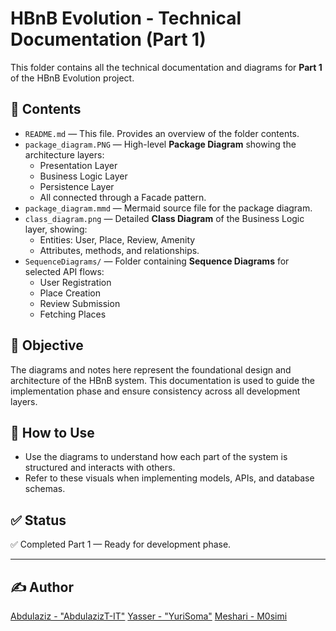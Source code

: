 # HBnB Evolution - Technical Documentation (Part 1)

This folder contains all the technical documentation and diagrams for **Part 1** of the HBnB Evolution project.

## 📁 Contents

- `README.md` — This file. Provides an overview of the folder contents.
- `package_diagram.PNG` — High-level **Package Diagram** showing the architecture layers:
  - Presentation Layer
  - Business Logic Layer
  - Persistence Layer
  - All connected through a Facade pattern.
- `package_diagram.mmd` — Mermaid source file for the package diagram.
- `class_diagram.png` — Detailed **Class Diagram** of the Business Logic layer, showing:
  - Entities: User, Place, Review, Amenity
  - Attributes, methods, and relationships.
- `SequenceDiagrams/` — Folder containing **Sequence Diagrams** for selected API flows:
  - User Registration
  - Place Creation
  - Review Submission
  - Fetching Places

## 📌 Objective

The diagrams and notes here represent the foundational design and architecture of the HBnB system. This documentation is used to guide the implementation phase and ensure consistency across all development layers.

## 🧠 How to Use

- Use the diagrams to understand how each part of the system is structured and interacts with others.
- Refer to these visuals when implementing models, APIs, and database schemas.

## ✅ Status

✅ Completed Part 1 — Ready for development phase.


---

## ✍ Author
[Abdulaziz - "AbdulazizT-IT"](https://github.com/AbdulazizT-IT)
[Yasser - "YuriSoma"](https://github.com/YuriSoma)
[Meshari - M0simi](https://github.com/M0simi)
